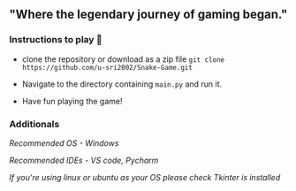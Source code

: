 ## "Where the legendary journey of gaming began."

### Instructions to play 🐍

- clone the repository or download as a zip file
    `git clone https://github.com/u-sri2002/Snake-Game.git`

- Navigate to the directory containing `main.py` and run it.

- Have fun playing the game!

### Additionals

*Recommended OS - Windows*

*Recommended IDEs - VS code, Pycharm*

*If you're using linux or ubuntu as your OS please check Tkinter is installed*
   

